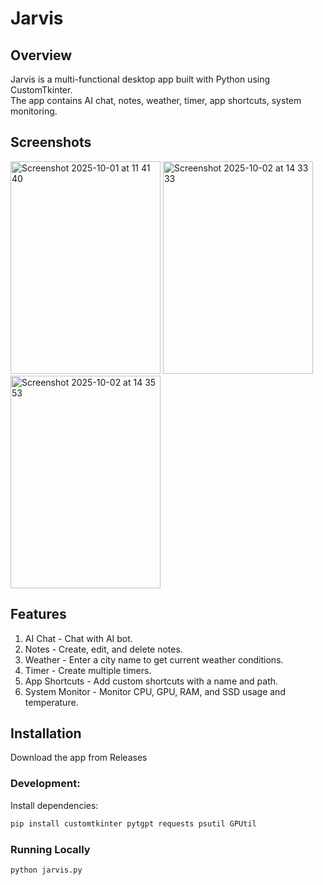 # Jarvis 

## Overview
Jarvis is a multi-functional desktop app built with Python using CustomTkinter.  
The app contains AI chat, notes, weather, timer, app shortcuts, system monitoring.

## Screenshots
<img width="240" height="340" alt="Screenshot 2025-10-01 at 11 41 40" src="https://github.com/user-attachments/assets/d38cb7cf-006d-4c54-8cdc-4e210dce8d50" />
<img width="240" height="340" alt="Screenshot 2025-10-02 at 14 33 33" src="https://github.com/user-attachments/assets/944690a6-4901-4afc-8d9e-a6b3c78bb13d" />
<img width="240" height="340" alt="Screenshot 2025-10-02 at 14 35 53" src="https://github.com/user-attachments/assets/7a3359db-9706-44f5-8585-0d0f89104bd4" />

## Features
1. AI Chat - Chat with AI bot.  
2. Notes - Create, edit, and delete notes.  
3. Weather - Enter a city name to get current weather conditions.  
4. Timer - Create multiple timers.  
5. App Shortcuts - Add custom shortcuts with a name and path.
6. System Monitor - Monitor CPU, GPU, RAM, and SSD usage and temperature.  

## Installation

Download the app from Releases

### Development:

Install dependencies:
```bash
pip install customtkinter pytgpt requests psutil GPUtil
```

### Running Locally
```bash
python jarvis.py
```
